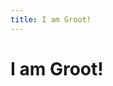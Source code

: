 ```yaml
---
title: I am Groot!
---
```

<h1 id="groot">I am Groot!</h1>
<script>
(function () {

var groot_node = document.getElementById("groot");
var phrase_parts = [
    ["I"],
    [" am ", "'m "],
    ["Groot", "Grooot", "Grooooot", "Grooooooot", "Grooooooooooot"],
    ["", "!", "!!!", "?", "?!", "..."]
];

var text = [];
for (var i = 0; i < phrase_parts.length; i++) {
    var part = phrase_parts[i];
    text.push(part[Math.floor(Math.random() * part.length)]);
}

groot_node.innerHTML = text.join("");

})();
</script>
